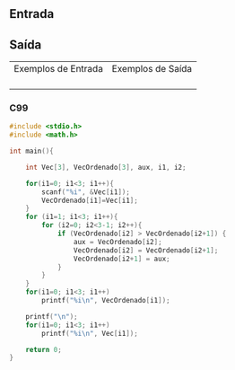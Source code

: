 <html>
<body style="padding: 10px 0px;">
    <div class="header">
<h1></h1>
        <div class="problem">
            <div class="description">
                <p>
</p>
            </div>
            <h2>Entrada</h2>
            <div class="input">
                <p>
</p>
            </div>
            <h2>Saída</h2>
            <div class="output">
                <p>
</p>
            </div>
            <div class="both"></div>
            <table>
                <tbody>
                    <tr>
                        <td>Exemplos de Entrada</td>
                        <td>Exemplos de Saída</td>
                    </tr>
                    <tr>
                        <td class="division">
                            <p>
</p>
                            </p>
                        </td>
                        <td>
                            <p>
</p>
                            </p>
                        </td>
                    </tr>
                </tbody>
            </table>
        </div>
    </div>
</body>
</html>

### C99

```c
#include <stdio.h>
#include <math.h>

int main(){

    int Vec[3], VecOrdenado[3], aux, i1, i2;

    for(i1=0; i1<3; i1++){
        scanf("%i", &Vec[i1]);
        VecOrdenado[i1]=Vec[i1];
    }
    for (i1=1; i1<3; i1++){
        for (i2=0; i2<3-1; i2++){
            if (VecOrdenado[i2] > VecOrdenado[i2+1]) {
                aux = VecOrdenado[i2];
                VecOrdenado[i2] = VecOrdenado[i2+1];
                VecOrdenado[i2+1] = aux;
            }
        }
    }
    for(i1=0; i1<3; i1++)
        printf("%i\n", VecOrdenado[i1]);

    printf("\n");
    for(i1=0; i1<3; i1++)
        printf("%i\n", Vec[i1]);

    return 0;
}
```
